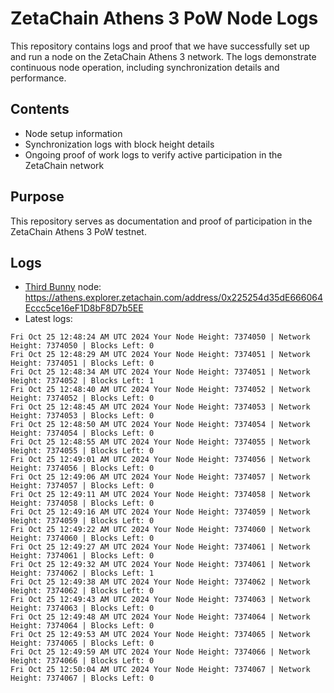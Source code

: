 # ZetaChain Athens 3 PoW Node Logs
This repository contains logs and proof that we have successfully set up and run a node on the ZetaChain Athens 3 network. The logs demonstrate continuous node operation, including synchronization details and performance.

## Contents
- Node setup information
- Synchronization logs with block height details
- Ongoing proof of work logs to verify active participation in the ZetaChain network

## Purpose
This repository serves as documentation and proof of participation in the ZetaChain Athens 3 PoW testnet.

## Logs

- [Third Bunny](https://thirdbunny.xyz/) node: https://athens.explorer.zetachain.com/address/0x225254d35dE666064Eccc5ce16eF1D8bF8D7b5EE
- Latest logs:
```
Fri Oct 25 12:48:24 AM UTC 2024 Your Node Height: 7374050 | Network Height: 7374050 | Blocks Left: 0
Fri Oct 25 12:48:29 AM UTC 2024 Your Node Height: 7374051 | Network Height: 7374051 | Blocks Left: 0
Fri Oct 25 12:48:34 AM UTC 2024 Your Node Height: 7374051 | Network Height: 7374052 | Blocks Left: 1
Fri Oct 25 12:48:40 AM UTC 2024 Your Node Height: 7374052 | Network Height: 7374052 | Blocks Left: 0
Fri Oct 25 12:48:45 AM UTC 2024 Your Node Height: 7374053 | Network Height: 7374053 | Blocks Left: 0
Fri Oct 25 12:48:50 AM UTC 2024 Your Node Height: 7374054 | Network Height: 7374054 | Blocks Left: 0
Fri Oct 25 12:48:55 AM UTC 2024 Your Node Height: 7374055 | Network Height: 7374055 | Blocks Left: 0
Fri Oct 25 12:49:01 AM UTC 2024 Your Node Height: 7374056 | Network Height: 7374056 | Blocks Left: 0
Fri Oct 25 12:49:06 AM UTC 2024 Your Node Height: 7374057 | Network Height: 7374057 | Blocks Left: 0
Fri Oct 25 12:49:11 AM UTC 2024 Your Node Height: 7374058 | Network Height: 7374058 | Blocks Left: 0
Fri Oct 25 12:49:16 AM UTC 2024 Your Node Height: 7374059 | Network Height: 7374059 | Blocks Left: 0
Fri Oct 25 12:49:22 AM UTC 2024 Your Node Height: 7374060 | Network Height: 7374060 | Blocks Left: 0
Fri Oct 25 12:49:27 AM UTC 2024 Your Node Height: 7374061 | Network Height: 7374061 | Blocks Left: 0
Fri Oct 25 12:49:32 AM UTC 2024 Your Node Height: 7374061 | Network Height: 7374062 | Blocks Left: 1
Fri Oct 25 12:49:38 AM UTC 2024 Your Node Height: 7374062 | Network Height: 7374062 | Blocks Left: 0
Fri Oct 25 12:49:43 AM UTC 2024 Your Node Height: 7374063 | Network Height: 7374063 | Blocks Left: 0
Fri Oct 25 12:49:48 AM UTC 2024 Your Node Height: 7374064 | Network Height: 7374064 | Blocks Left: 0
Fri Oct 25 12:49:53 AM UTC 2024 Your Node Height: 7374065 | Network Height: 7374065 | Blocks Left: 0
Fri Oct 25 12:49:59 AM UTC 2024 Your Node Height: 7374066 | Network Height: 7374066 | Blocks Left: 0
Fri Oct 25 12:50:04 AM UTC 2024 Your Node Height: 7374067 | Network Height: 7374067 | Blocks Left: 0
```
